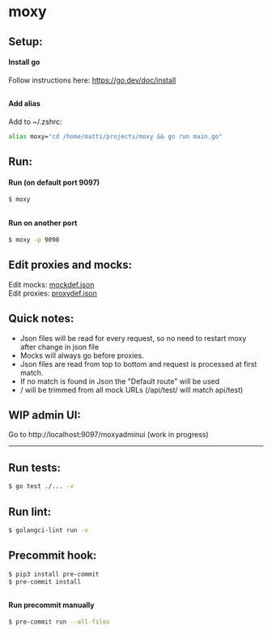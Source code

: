 # moxy
  
## Setup:
#### Install go
Follow instructions here: https://go.dev/doc/install  
  
##  
#### Add alias
Add to ~/.zshrc: 
```sh
alias moxy="cd /home/matti/projects/moxy && go run main.go"
```

##  
##  
## Run:  
#### Run (on default port 9097)  
```sh
$ moxy
```
    
##  
#### Run on another port    
```sh
$ moxy -p 9098
```
  
##  
##  
## Edit proxies and mocks:
Edit mocks: [mockdef.json]  
Edit proxies: [proxydef.json]  

##  
##  
## Quick notes:
- Json files will be read for every request, so no need to restart moxy after change in json file
- Mocks will always go before proxies.  
- Json files are read from top to bottom and request is processed at first match.
- If no match is found in Json the "Default route" will be used
- / will be trimmed from all mock URLs (/api/test/ will match api/test)
  

##
##
## WIP admin UI:
Go to http://localhost:9097/moxyadminui (work in progress)
___

  
##  
##  
## Run tests:  
```sh
$ go test ./... -v
```  
  

##  
##  
## Run lint:  
```sh  
$ golangci-lint run -v
```  
  

##  
##  
## Precommit hook:  
```sh
$ pip3 install pre-commit
$ pre-commit install
```  
  
##  
#### Run precommit manually    
```sh
$ pre-commit run --all-files
```  
  
[mockdef.json]: <https://github.com/mattinordstrom/moxy/blob/main/mockdef.json>
[proxydef.json]: <https://github.com/mattinordstrom/moxy/blob/main/proxydef.json>
